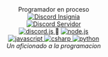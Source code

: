 <div id="Tags" align="center">
Programador en proceso
</div>

<div id="Insignias" align="center">
  <a href="https://discord.com/">
    <img src="https://img.shields.io/badge/Discord-Dierr2%233537-6F6CFF?logo_color=white&logo=Discord&style=for-the-badge" alt="Discord Insignia"/>
  </a>
</div>

<div id="Servidor" align="center">
  <a href="https://discord.gg/MSuQvbZ336">
    <img src="https://img.shields.io/discord/1023930368757354536?label=Breading%20Bread&logo=Discord&style=social" alt="Discord Servidor"/>
  </a>
</div>

<div id="Area" align="center">
  <a href="https://discord.js.org/#/">
    <img src="https://img.shields.io/badge/Discord.js-6F6CFF?logo=Discord&logoColor=white&style=flat" alt="discord.js"/>
  </a>
  🔗
  <a href="https://nodejs.org/es/">
    <img src="https://img.shields.io/badge/Node.js-43853D?logo=node.js&logoColor=white&style=flat" alt="node.js"/>
  </a>
</div>

<div id="Lenguajes" align="center">
  <a href="https://es.wikipedia.org/wiki/JavaScript">
    <img src="https://img.shields.io/badge/JavaScript-EFD81D?logo=javascript&logoColor=white&style=flat" alt="javascript"/>
  </a>
  <a href="https://es.m.wikipedia.org/wiki/C_Sharp">
    <img src="https://img.shields.io/badge/-C Sharp-blueviolet?logo=Csharp&logoColor=white&style=flat" alt="csharp"/>
  </a>
  <a href="https://es.m.wikipedia.org/wiki/Python">
    <img src="https://img.shields.io/badge/-Python-blue?logo=python&logoColor=white&style=flat" alt="python"/>
  </a>
</div>

<div id="Mensaje" align="center">
  <i>Un aficionado a la programacion</i> 
</div>
